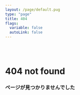 ```yaml
---
layout: /page/default.pug
type: "page"
title: 404
flags:
  variable: false
  autoLink: false
---
```


<br>
<br>


# 404 not found

### ページが見つかりませんでした